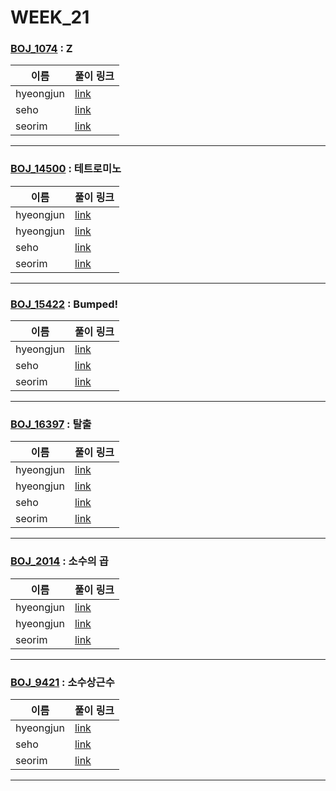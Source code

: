 # WEEK_21

### [BOJ_1074](https://boj.kr/1074) : Z

|이름|풀이 링크|
|--|--|
|hyeongjun| [link](BOJ_1074/hyeongjun.cpp)
|seho| [link](BOJ_1074/seho.py)
|seorim| [link](BOJ_1074/seorim.py)
---


### [BOJ_14500](https://boj.kr/14500) : 테트로미노

|이름|풀이 링크|
|--|--|
|hyeongjun| [link](BOJ_14500/hyeongjun)
|hyeongjun| [link](BOJ_14500/hyeongjun.cpp)
|seho| [link](BOJ_14500/seho.py)
|seorim| [link](BOJ_14500/seorim.py)
---


### [BOJ_15422](https://boj.kr/15422) : Bumped!

|이름|풀이 링크|
|--|--|
|hyeongjun| [link](BOJ_15422/hyeongjun.cpp)
|seho| [link](BOJ_15422/seho.py)
|seorim| [link](BOJ_15422/seorim.py)
---


### [BOJ_16397](https://boj.kr/16397) : 탈출

|이름|풀이 링크|
|--|--|
|hyeongjun| [link](BOJ_16397/hyeongjun)
|hyeongjun| [link](BOJ_16397/hyeongjun.cpp)
|seho| [link](BOJ_16397/seho.py)
|seorim| [link](BOJ_16397/seorim.py)
---


### [BOJ_2014](https://boj.kr/2014) : 소수의 곱

|이름|풀이 링크|
|--|--|
|hyeongjun| [link](BOJ_2014/hyeongjun)
|hyeongjun| [link](BOJ_2014/hyeongjun.cpp)
|seorim| [link](BOJ_2014/seorim.py)
---


### [BOJ_9421](https://boj.kr/9421) : 소수상근수

|이름|풀이 링크|
|--|--|
|hyeongjun| [link](BOJ_9421/hyeongjun.cpp)
|seho| [link](BOJ_9421/seho.py)
|seorim| [link](BOJ_9421/seorim.py)
---
